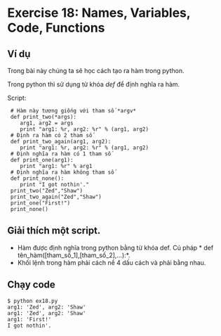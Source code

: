 # Exercise 18: Names, Variables, Code, Functions

## Ví dụ 

Trong bài này chúng ta sẽ học cách tạo ra hàm trong python.

Trong python thì sử dụng từ khóa *def* để định nghĩa ra hàm.

Script: 

     # Hàm này tương giống với tham số *argv*
     def print_two(*args):
        arg1, arg2 = args
        print "arg1: %r, arg2: %r" % (arg1, arg2)
     # Định ra hàm có 2 tham số 
     def print_two_again(arg1, arg2):
        print "arg1: %r, arg2: %r" % (arg1, arg2)
     # Định nghĩa ra hàm có 1 tham số 
     def print_one(arg1):
        print "arg1: %r" % arg1
     # Định nghĩa ra hàm không tham số 
     def print_none():
        print "I got nothin'."
     print_two("Zed","Shaw")
     print_two_again("Zed","Shaw")
     print_one("First!")
     print_none()

## Giải thích một script.

* Hàm được định nghĩa trong python bằng từ khóa def. Cú pháp * def tên_hàm([tham_số_1],[tham_số_2],...):*. 
* Khối lệnh trong hàm phải cách nề 4 dấu cách và phải bằng nhau.  

## Chạy code 

    $ python ex18.py
    arg1: 'Zed', arg2: 'Shaw'
    arg1: 'Zed', arg2: 'Shaw'
    arg1: 'First!'
    I got nothin'.
